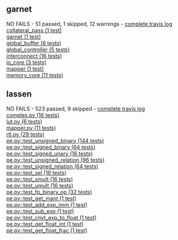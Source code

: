## garnet
NO FAILS - 51 passed, 1 skipped, 12 warnings - [complete travis log](https://travis-ci.com/StanfordAHA/garnet/builds/113530689)<br/>
[collateral_pass (1 test)](     https://github.com/StanfordAHA/garnet/tree/master/tests/test_collateral_pass)<br/>
[garnet (1 test)](              https://github.com/StanfordAHA/garnet/tree/master/tests/test_garnet)<br/>
[global_buffer (6 tests)](      https://github.com/StanfordAHA/garnet/tree/master/tests/test_global_buffer)<br/>
[global_controller (5 tests)](  https://github.com/StanfordAHA/garnet/tree/master/tests/test_global_controller)<br/>
[interconnect (16 tests)](      https://github.com/StanfordAHA/garnet/tree/master/tests/test_interconnect)<br/>
[io_core (3 tests)](            https://github.com/StanfordAHA/garnet/tree/master/tests/test_io_core)<br/>
[mapper (1 test)](              https://github.com/StanfordAHA/garnet/tree/master/tests/test_mapper)<br/>
[memory_core (11 tests)](       https://github.com/StanfordAHA/garnet/tree/master/tests/test_memory_core)<br/>

## lassen
NO FAILS - 523 passed, 9 skipped - [complete travis log](https://travis-ci.com/StanfordAHA/lassen/builds/113206530)<br/>
[complex.py (16 tests)](                     https://github.com/StanfordAHA/lassen/tree/master/tests/test_complex.py)<br/>
[lut.py (6 tests)](                          https://github.com/StanfordAHA/lassen/tree/master/tests/test_lut.py)<br/>
[mapper.py (11 tests)](                      https://github.com/StanfordAHA/lassen/tree/master/tests/test_mapper.py)<br/>
[rtl.py (29 tests)](                         https://github.com/StanfordAHA/lassen/tree/master/tests/test_rtl.py)<br/>
[pe.py::test_unsigned_binary (144 tests)](   https://github.com/StanfordAHA/lassen/tree/master/tests/test_pe.py)<br/>
[pe.py::test_signed_binary (64 tests)](      https://github.com/StanfordAHA/lassen/tree/master/tests/test_pe.py)<br/>
[pe.py::test_signed_unary (16 tests)](       https://github.com/StanfordAHA/lassen/tree/master/tests/test_pe.py)<br/>
[pe.py::test_unsigned_relation (96 tests)](  https://github.com/StanfordAHA/lassen/tree/master/tests/test_pe.py)<br/>
[pe.py::test_signed_relation (64 tests)](    https://github.com/StanfordAHA/lassen/tree/master/tests/test_pe.py)<br/>
[pe.py::test_sel (16 tests)](                https://github.com/StanfordAHA/lassen/tree/master/tests/test_pe.py)<br/>
[pe.py::test_smult (16 tests)](              https://github.com/StanfordAHA/lassen/tree/master/tests/test_pe.py)<br/>
[pe.py::test_umult (16 tests)](              https://github.com/StanfordAHA/lassen/tree/master/tests/test_pe.py)<br/>
[pe.py::test_fp_binary_op (32 tests)](       https://github.com/StanfordAHA/lassen/tree/master/tests/test_pe.py)<br/>
[pe.py::test_get_mant (1 test)](             https://github.com/StanfordAHA/lassen/tree/master/tests/test_pe.py)<br/>
[pe.py::test_add_exp_imm (1 test)](          https://github.com/StanfordAHA/lassen/tree/master/tests/test_pe.py)<br/>
[pe.py::test_sub_exp (1 test)](              https://github.com/StanfordAHA/lassen/tree/master/tests/test_pe.py)<br/>
[pe.py::test_cnvt_exp_to_float (1 test)](    https://github.com/StanfordAHA/lassen/tree/master/tests/test_pe.py)<br/>
[pe.py::test_get_float_int (1 test)](        https://github.com/StanfordAHA/lassen/tree/master/tests/test_pe.py)<br/>
[pe.py::test_get_float_frac (1 test)](       https://github.com/StanfordAHA/lassen/tree/master/tests/test_pe.py)<br/>
